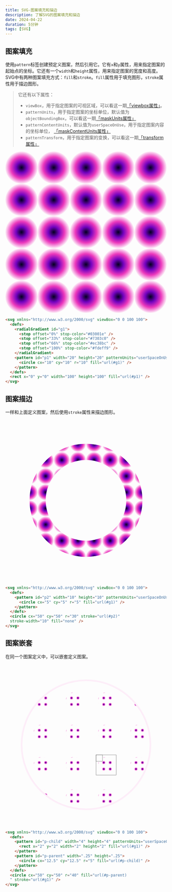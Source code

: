```yaml
---
title: SVG-图案填充和描边
description: 了解SVG的图案填充和描边
date: 2024-04-22
duration: 5分钟
tags: [SVG]
---
```


## 图案填充

使用`pattern`标签创建预定义图案，然后引用它。它有`x`和`y`属性，用来指定图案的起始点的坐标。它还有一个`width`和`height`属性，用来指定图案的宽度和高度。
SVG中有两种图案填充方式：`fill`和`stroke`。`fill`属性用于填充图形，`stroke`属性用于描边图形。

> 它还有以下属性：
> - `viewBox`，用于指定图案的可视区域，可以看这一期[「viewbox属性」](/notes/zh-cn/svg-base-graphics#viewbox属性)。
> - `patternUnits`，用于指定图案的坐标单位，默认值为`objectBoundingBox`，可以看这一期[「maskUnits属性」](/notes/zh-cn/svg-mask#maskunits)
> - `patternContentUnits`，默认值为`userSpaceOnUse`，用于指定图案内容的坐标单位，
[「maskContentUnits属性」](/notes/zh-cn/svg-mask#maskcontentunits)
> - `patternTransform`，用于指定图案的变换，可以看这一期[「transform属性」](/notes/zh-cn/svg-gradient#变换)

<svg svg xmlns="http://www.w3.org/2000/svg" viewBox="0 0 100 100">
  <defs>
    <radialGradient id="g1">
      <stop offset="0%" stop-color="#03001e" />
      <stop offset="33%" stop-color="#7303c0" />
      <stop offset="66%" stop-color="#ec38bc" />
      <stop offset="100%" stop-color="#fdeff9" />
    </radialGradient>
    <pattern id="p1" width="20" height="20" patternUnits="userSpaceOnUse">
      <circle cx="10" cy="10" r="10" fill="url(#g1)" />
    </pattern>
  </defs>
  <rect x="0" y="0" width="100" height="100" fill="url(#p1)" />
  <rect
    x="20" y="20" width="20" height="20" class="stroke-primary" stroke-width="0.5" fill="none"
  />
</svg>

```html ml [++{9-11}]
<svg xmlns="http://www.w3.org/2000/svg" viewBox="0 0 100 100">
  <defs>
    <radialGradient id="g1">
      <stop offset="0%" stop-color="#03001e" />
      <stop offset="33%" stop-color="#7303c0" />
      <stop offset="66%" stop-color="#ec38bc" />
      <stop offset="100%" stop-color="#fdeff9" />
    </radialGradient>
    <pattern id="p1" width="20" height="20" patternUnits="userSpaceOnUse">
      <circle cx="10" cy="10" r="10" fill="url(#g1)" />
    </pattern>
  </defs>
  <rect x="0" y="0" width="100" height="100" fill="url(#p1)" />
</svg>
```

## 图案描边

一样和上面定义图案，然后使用`stroke`属性来描边图形。

<svg svg xmlns="http://www.w3.org/2000/svg" viewBox="0 0 100 100">
  <defs>
    <pattern id="p2" width="10" height="10" patternUnits="userSpaceOnUse">
      <circle cx="5" cy="5" r="5" fill="url(#g1)" />
    </pattern>
  </defs>
  <circle cx="50" cy="50" r="30" stroke="url(#p2)"
  stroke-width="10" fill="none" />
  <rect
    x="20" y="20" width="10" height="10" class="stroke-primary" stroke-width="0.5" fill="none"
  />
</svg>

```html ml [++{3-5}]
<svg xmlns="http://www.w3.org/2000/svg" viewBox="0 0 100 100">
  <defs>
    <pattern id="p2" width="10" height="10" patternUnits="userSpaceOnUse">
      <circle cx="5" cy="5" r="5" fill="url(#g1)" />
    </pattern>
  </defs>
  <circle cx="50" cy="50" r="30" stroke="url(#p2)"
  stroke-width="10" fill="none" />
</svg>
```

## 图案嵌套

在同一个图案定义中，可以嵌套定义图案。

<svg svg xmlns="http://www.w3.org/2000/svg" viewBox="0 0 100 100">
  <defs>
    <pattern id="p-child" width="4" height="4" patternUnits="userSpaceOnUse">
      <rect x="2" y="2" width="2" height="2" fill="url(#g1)" />
    </pattern>
    <pattern id="p-parent" width=".25" height=".25">
      <circle cx="12.5" cy="12.5" r="5" fill="url(#p-child)" />
    </pattern>
  </defs>
  <circle cx="50" cy="50" r="40" fill="url(#p-parent)
  " stroke="url(#g1)" />
  <rect
    x="56.25" y="56.25" width="12.5" height="12.5" stroke="currentColor" stroke-width="0.1" fill="none"
  />
   <rect
    x="56.25" y="56.25" width="4" height="4" stroke="currentColor" stroke-width="0.1" fill="none"
  />
</svg>

```html ml [++{3-8}]
<svg xmlns="http://www.w3.org/2000/svg" viewBox="0 0 100 100">
  <defs>
    <pattern id="p-child" width="4" height="4" patternUnits="userSpaceOnUse">
      <rect x="2" y="2" width="2" height="2" fill="url(#g1)" />
    </pattern>
    <pattern id="p-parent" width=".25" height=".25">
      <circle cx="12.5" cy="12.5" r="5" fill="url(#p-child)" />
    </pattern>
  </defs>
  <circle cx="50" cy="50" r="40" fill="url(#p-parent)
  " stroke="url(#g1)" />
</svg>
```
